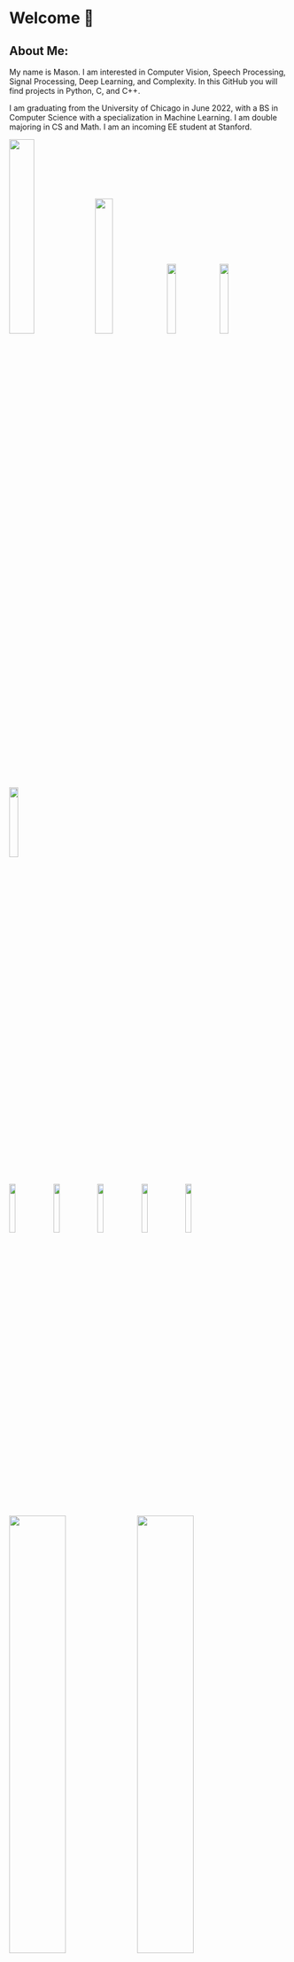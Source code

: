 # Welcome 👋

## About Me:
My name is Mason. I am interested in Computer Vision, Speech Processing, Signal Processing, Deep Learning, and Complexity. In this GitHub you will find projects in Python, C, and C++.

I am graduating from the University of Chicago in June 2022, with a BS in Computer Science with a specialization in Machine Learning. I am double majoring in CS and Math. I am an incoming EE student at Stanford.

<img src="https://user-images.githubusercontent.com/19668706/160010073-0a889cd7-fcf5-4473-a93f-a6fbf961cb1d.png" width="30%"></img> <img src="https://user-images.githubusercontent.com/19668706/160010152-4f1b25af-835c-405e-86ff-7377df4c4437.png" width="25%"></img> <img src="https://user-images.githubusercontent.com/19668706/160011844-84669d20-0eac-46fd-b2c6-0b3fe61b6e9c.png" width="18%"></img> <img src="https://user-images.githubusercontent.com/19668706/160009857-f8268ae7-aa44-4cb6-be83-1a9697a1327e.png" width="18%"></img> <img src="https://user-images.githubusercontent.com/19668706/160009855-369921c3-94a3-433c-a5d5-8e0fca6b0b35.png" width="18%"></img> 

<img src="https://user-images.githubusercontent.com/19668706/160010073-0a889cd7-fcf5-4473-a93f-a6fbf961cb1d.png" width="15%"></img> <img src="https://user-images.githubusercontent.com/19668706/160009855-369921c3-94a3-433c-a5d5-8e0fca6b0b35.png" width="15%"></img> <img src="https://user-images.githubusercontent.com/19668706/160009852-5638d81a-563e-407b-9cae-9fbb7d449652.png" width="15%"></img> <img src="https://user-images.githubusercontent.com/19668706/160009857-f8268ae7-aa44-4cb6-be83-1a9697a1327e.png" width="15%"></img> <img src="https://user-images.githubusercontent.com/19668706/160010152-4f1b25af-835c-405e-86ff-7377df4c4437.png" width="15%"></img> 

<img src="https://user-images.githubusercontent.com/19668706/160010073-0a889cd7-fcf5-4473-a93f-a6fbf961cb1d.png" width="45%"></img> <img src="https://user-images.githubusercontent.com/19668706/160010152-4f1b25af-835c-405e-86ff-7377df4c4437.png" width="45%"></img> <img src="https://user-images.githubusercontent.com/19668706/160011844-84669d20-0eac-46fd-b2c6-0b3fe61b6e9c.png" width="45%"></img> <img src="https://user-images.githubusercontent.com/19668706/160009857-f8268ae7-aa44-4cb6-be83-1a9697a1327e.png" width="25%"></img> <img src="https://user-images.githubusercontent.com/19668706/160009855-369921c3-94a3-433c-a5d5-8e0fca6b0b35.png" width="45%"></img> 

The pictures above are a sample of some of my projects. They include image-to-image translations with a Cycle Generative Adversarial Network, Object Detection and Feature mapping, and creating an equalizer using C++ and the JUCE framework

<br />
<div align="center">
  <a href="https://github.com/github_username/repo_name">
    <img src="images/logo.png" alt="Logo" width="80" height="80">
  </a>

<h3 align="center">project_title</h3>

  <p align="center">
    project_description
    <br />
    <a href="https://github.com/github_username/repo_name"><strong>Explore the docs »</strong></a>
    <br />
    <br />
    <a href="https://github.com/github_username/repo_name">View Demo</a>
    ·
    <a href="https://github.com/github_username/repo_name/issues">Report Bug</a>
    ·
    <a href="https://github.com/github_username/repo_name/issues">Request Feature</a>
  </p>
</div>


<!--
**maswang32/maswang32** is a ✨ _special_ ✨ repository because its `README.md` (this file) appears on your GitHub profile.

Here are some ideas to get you started:

- 🔭 I’m currently working on ...
- 🌱 I’m currently learning ...
- 👯 I’m looking to collaborate on ...
- 🤔 I’m looking for help with ...
- 💬 Ask me about ...
- 📫 How to reach me: ...
- 😄 Pronouns: ...
- ⚡ Fun fact: ...
-->

